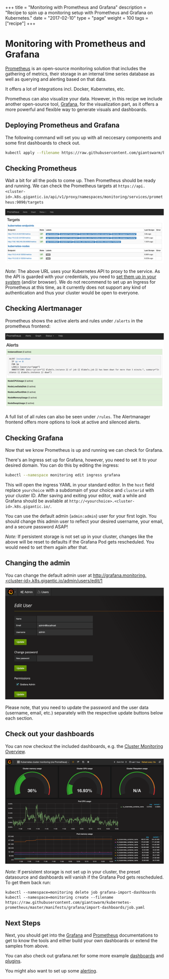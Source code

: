 +++
title = "Monitoring with Prometheus and Grafana"
description = "Recipe to spin up a monitoring setup with Prometheus and Grafana on Kubernetes."
date = "2017-02-10"
type = "page"
weight = 100
tags = ["recipe"]
+++

# Monitoring with Prometheus and Grafana

[Prometheus](https://prometheus.io/) is an open-source monitoring solution that includes the gathering of metrics, their storage in an internal time series database as well as querying and alerting based on that data.

It offers a lot of integrations incl. Docker, Kubernetes, etc.

Prometheus can also visualize your data. However, in this recipe we include another open-source tool, [Grafana](http://grafana.org/), for the visualization part, as it offers a more powerful and flexible way to generate visuals and dashboards.

## Deploying Prometheus and Grafana

The following command will set you up with all neccesary components and some first dashboards to check out.

```bash
kubectl apply --filename https://raw.githubusercontent.com/giantswarm/kubernetes-prometheus/master/manifests-all.yaml
```

## Checking Prometheus

Wait a bit for all the pods to come up. Then Prometheus should be ready and running. We can check the Prometheus targets at `https://api.<cluster-id>.k8s.gigantic.io/api/v1/proxy/namespaces/monitoring/services/prometheus:9090/targets`

![Prometheus Targets](prometheus_targets.png)

*Note*: The above URL uses your Kubernetes API to proxy to the service. As the API is guarded with your credentials, you need to [set them up in your system](/guides/accessing-services-from-the-outside/) (and/or browser). We do not recommend to set up an Ingress for Prometheus at this time, as it currently does not support any kind of authentication and thus your cluster would be open to everyone.

## Checking Alertmanager

Prometheus shows the active alerts and rules under `/alerts` in the prometheus frontend:

![Prometheus Alerts](prometheus_alerts.png)

A full list of all rules can also be seen under `/rules`. The Alertmanager frontend offers more options to look at active and silenced alerts.

## Checking Grafana

Now that we know Prometheus is up and running we can check for Grafana.

There's an Ingress set up for Grafana, however, you need to set it to your desired domain. You can do this by editing the ingress:

```bash
kubectl --namespace monitoring edit ingress grafana
```

This will open the ingress YAML in your standard editor. In the `host` field replace `yourchoice` with a subdomain of your choice and `clusterid` with your cluster ID. After saving and exiting your editor, wait a while and Grafana should be available at `http://<yourchoice>.<cluster-id>.k8s.gigantic.io/`.

You can use the default admin (`admin:admin`) user for your first login. You should change this admin user to reflect your desired username, your email, and a secure password ASAP!

_Note:_ If persistent storage is not set up in your cluster, changes like the above will be reset to defaults if the Grafana Pod gets rescheduled. You would need to set them again after that.

## Changing the admin

You can change the default admin user at http://grafana.monitoring.<cluster-id>.k8s.gigantic.io/admin/users/edit/1

![Grafana Datasource](grafana_edit_admin.png)

Please note, that you need to update the password and the user data (username, email, etc.) separately with the respective update buttons below each section.

## Check out your dashboards

You can now checkout the included dashboards, e.g. the [Cluster Monitoring Overview](http://grafana.monitoring.l8.k8s.gigantic.io/dashboard/db/kubernetes-cluster-monitoring-via-prometheus).

![Grafana Import Dashboard](grafana_cluster_overview.png)

_Note:_ If persistent storage is not set up in your cluster, the preset datasource and dashboards will vanish if the Grafana Pod gets rescheduled. To get them back run:

```nohighlight
kubectl --namespace=monitoring delete job grafana-import-dashboards
kubectl --namespace=monitoring create --filename https://raw.githubusercontent.com/giantswarm/kubernetes-prometheus/master/manifests/grafana/import-dashboards/job.yaml
```

## Next Steps

Next, you should get into the [Grafana](http://docs.grafana.org/) and [Prometheus](https://prometheus.io/docs/introduction/overview/) documentations to get to know the tools and either build your own dashboards or extend the samples from above.

You can also check out grafana.net for some more example [dashboards](https://grafana.net/dashboards) and [plugins](https://grafana.net/plugins).

You might also want to set up some [alerting](https://prometheus.io/docs/alerting/overview/).
